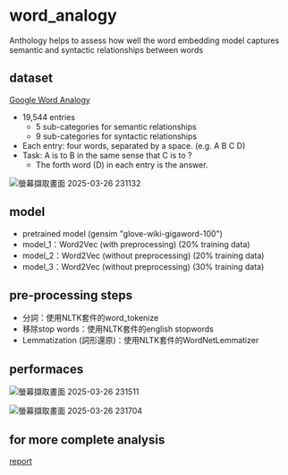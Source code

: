 # word_analogy
Anthology helps to assess how well the word embedding model captures semantic
and syntactic relationships between words
## dataset
[Google Word Analogy](https://arxiv.org/pdf/1301.3781)
- 19,544 entries
  - 5 sub-categories for semantic relationships
  - 9 sub-categories for syntactic relationships
- Each entry: four words, separated by a space. (e.g. A B C D)
- Task: A is to B in the same sense that C is to ?
  - The forth word (D) in each entry is the answer.

![螢幕擷取畫面 2025-03-26 231132](https://github.com/user-attachments/assets/d46aa90f-e2d3-4246-90dc-0b99ffa3808d)

## model
- pretrained model (gensim "glove-wiki-gigaword-100")
- model_1：Word2Vec (with preprocessing) (20% training data)
- model_2：Word2Vec (without preprocessing) (20% training data)
- model_3：Word2Vec (without preprocessing) (30% training data)

## pre-processing steps
- 分詞：使用NLTK套件的word_tokenize 
- 移除stop words：使用NLTK套件的english stopwords
- Lemmatization (詞形還原)：使用NLTK套件的WordNetLemmatizer

## performaces
![螢幕擷取畫面 2025-03-26 231511](https://github.com/user-attachments/assets/c5bd64f3-0e07-4620-ac96-1561d459144d)

![螢幕擷取畫面 2025-03-26 231704](https://github.com/user-attachments/assets/5871001e-0c8e-4962-9ea8-f6efe2ad694f)

## for more complete analysis
[report](https://github.com/user-attachments/files/19469857/NLP_HW1_NCCU_110306085.docx)
